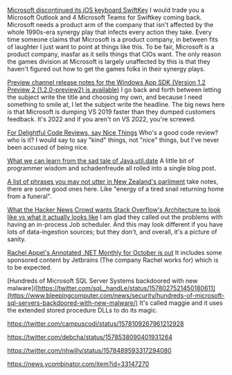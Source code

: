 [Microsoft discontinued its iOS keyboard SwiftKey](https://www.theverge.com/2022/9/28/23377227/microsoft-discontinuing-swiftkey-ios-keyboard-app) I would trade you a Microsoft Outlook and 4 Microsoft Teams for Swiftkey coming back.  Microsoft needs a product arm of the company that isn't affected by the whole 1990s-era synergy play that infects every action they take.  Every time someone claims that Microsoft is a product company, in between fits of laughter I just want to point at things like this. To be fair, Microsoft is a product company, inasfar as it sells things that CIOs want.  The only reason the games division at Microsoft is largely unaffected by this is that they haven't figured out how to get  the games folks in their synergy plays.

[Preview channel release notes for the Windows App SDK (Version 1.2 Preview 2 (1.2.0-preview2) is available)](https://learn.microsoft.com/en-us/windows/apps/windows-app-sdk/preview-channel#version-12-preview-2-120-preview2) I go back and forth between letting the subject write the title and choosing my own, and because I need something to smile at, I let the subject write the headline.  The big news here is that Microsoft is dumping VS 2019 faster than they dumped customers feedback.  It's 2022 and if you aren't on VS 2022, you're screwed. 

[For Delightful Code Reviews, say Nice Things](https://blog.bethcodes.com/for-delightful-code-reviews-say-nice-things) Who's a good code review? who is it?  I would say to say "kind" things, not "nice" things, but I've never been accused of being nice.

[What we can learn from the sad tale of Java.util.date](https://medium.com/97-things/name-the-date-c82bafdc4c44)  A little bit of programmer wisdom and schadenfreude all rolled into a single blog post.

[A list of phrases you may not utter in New Zealand's parliment](https://twitter.com/__femb0t/status/1577075797197656064)  take notes, there are some good ones here. Like "energy of a tired snail returning home from a funeral".

[What the Hacker News Crowd wants Stack Overflow's Architecture to look like vs what it actually looks like](https://twitter.com/mstum/status/1577789388041379841)  I am glad they called out the problems with having an in-process Job scheduler.  And this may look different if you have lots of data-ingestion sources; but they don't, and overall, it's a picture of sanity.

[Rachel Appel's Annotated .NET Monthly for October is out](https://blog.jetbrains.com/dotnet/2022/10/06/net-annotated-monthly-october-2022/)  It includes some sponsored content by Jetbrains (The company Rachel works for) which is to be expected.

[Hundreds of Microsoft SQL Server Systems backdoored with new malware]([https://twitter.com/sqL_handLe/status/1578027521450180611](https://www.bleepingcomputer.com/news/security/hundreds-of-microsoft-sql-servers-backdoored-with-new-malware/) It's called maggie and it uses the extended stored procedure DLLs to do its magic.

https://twitter.com/campuscodi/status/1578109267961212928

https://twitter.com/debcha/status/1578538090401931264

https://twitter.com/nhwilly/status/1578489593317294080

https://news.ycombinator.com/item?id=33147270
